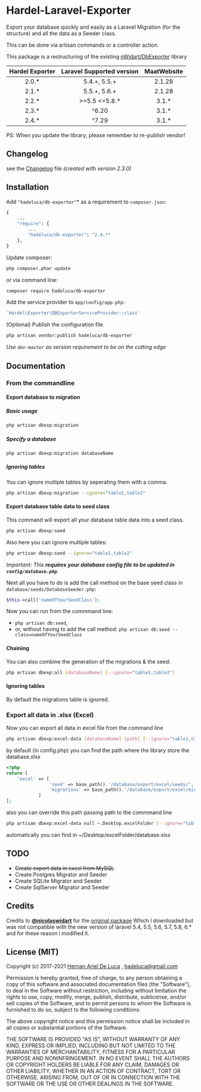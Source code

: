 # Hardel-Laravel-Exporter

Export your database quickly and easily as a Laravel Migration (for the structure) and all the data as a Seeder class.

This can be done via artisan commands or a controller action.

This package is a restructuring of the existing [nWidart/DbExporter](https://github.com/nWidart/DbExporter) library

| Hardel Exporter | Laravel Supported version | MaatWebsite |
| :-------------: |:-------------------------:| :---------: |
|      2.0.*      |   5.4.+, 5.5.+            |    2.1.28   |
|      2.1.*      |   5.5.+, 5.6.+            |    2.1.28   |
|      2.2.*      |   >=5.5 <=5.8.*           |    3.1.*    |
|      2.3.*      |         ^6.20             |    3.1.*    |
|      2.4.*      |         ^7.29             |    3.1.*    |

PS: When you update the library, please remember to re-publish vendor!

## Changelog

see the [Changelog](CHANGELOG.md) file *(created with version 2.3.0)*

## Installation

Add `"hadeluca/db-exporter"`* as a requirement to `composer.json`:

```bash
{
    ...
    "require": {
        ...
        "hadeluca/db-exporter": "2.4.*"
    },
}
```

Update composer:

```bash
php composer.phar update
```

or via command line:

```bash
composer require hadeluca/db-exporter
```

Add the service provider to `app/config/app.php`:

```php
'Hardel\Exporter\DBExporterServiceProvider::class'
```

(Optional) Publish the configuration file.

```bash
php artisan vendor:publish hadeluca/db-exporter
```

*Use `dev-master` as version requirement to be on the cutting edge*

## Documentation

### From the commandline

#### Export database to migration

##### Basic usage

```bash
php artisan dbexp:migration
```

##### Specify a database

```bash
php artisan dbexp:migration databaseName
```

##### Ignoring tables

You can ignore multiple tables by seperating them with a comma.

```bash
php artisan dbexp:migration --ignore="table1,table2"
```

#### Export database table data to seed class

This command will export all your database table data into a seed class.

```bash
php artisan dbexp:seed
```

Also here you can ignore multiple tables:

```bash
php artisan dbexp:seed --ignore="table1,table2"
```

*Important: This **requires your database config file to be updated in `config/database.php`**.*

Next all you have to do is add the call method on the base seed class in `database/seeds/DatabaseSeeder.php`:

```php
$this->call('nameOfYourSeedClass');
```

Now you can run from the commmand line:

* `php artisan db:seed`,
* or, without having to add the call method: `php artisan db:seed --class=nameOfYourSeedClass`

#### Chaining

You can also combine the generation of the migrations & the seed:

```bash
php artisan dbexp:all [databaseName] [--ignore="table1,table2"]
```

#### Ignoring tables

By default the migrations table is ignored.

### Export all data in .xlsx (Excel)

Now you can export all data in excel file from the command line

```bash
php artisan dbexp:excel-data [databaseName] [path] [--ignore="table1,table2"]
```

by default (in config.php) you can find the path where the library store the database.xlsx

```php
<?php
return [
    'excel' => [
                'seed' => base_path().'/database/export/excel/seeds/',
                'migrations' => base_path().'/database/export/excel/migration/'
            ]
];
```

also you can override this path passing path to the commmand line

```bash
php artisan dbexp:excel-data null ~.Desktop.excelFolder [--ignore="table1,table2"]
```

automatically you can find in ~/Desktop/excelFolder/database.xlsx

## TODO

* ~~Create export data in excel from MySQL~~
* Create Postgres Migrator and Seeder
* Create SQLite Migrator and Seeder
* Create SqlServer Migrator and Seeder

## Credits

Credits to **[@nicolaswidart](http://www.nicolaswidart.com)** for the [original package](https://github.com/nWidart/DbExporte) Which I downloaded but was not compatible with the new version of laravel 5.4, 5.5, 5.6, 5.7, 5.8, 6.* and for these reason i modified it.

## License (MIT)

Copyright (c) 2017-2021 [Hernan Ariel De Luca](https://www.linkedin.com/in/hernan-ariel-de-luca-23842254/) , hadeluca@gmail.com

Permission is hereby granted, free of charge, to any person obtaining a copy of this software and associated documentation files (the "Software"), to deal in the Software without restriction, including without limitation the rights to use, copy, modify, merge, publish, distribute, sublicense, and/or sell copies of the Software, and to permit persons to whom the Software is furnished to do so, subject to the following conditions:

The above copyright notice and this permission notice shall be included in all copies or substantial portions of the Software.

THE SOFTWARE IS PROVIDED "AS IS", WITHOUT WARRANTY OF ANY KIND, EXPRESS OR IMPLIED, INCLUDING BUT NOT LIMITED TO THE WARRANTIES OF MERCHANTABILITY, FITNESS FOR A PARTICULAR PURPOSE AND NONINFRINGEMENT. IN NO EVENT SHALL THE AUTHORS OR COPYRIGHT HOLDERS BE LIABLE FOR ANY CLAIM, DAMAGES OR OTHER LIABILITY, WHETHER IN AN ACTION OF CONTRACT, TORT OR OTHERWISE, ARISING FROM, OUT OF OR IN CONNECTION WITH THE SOFTWARE OR THE USE OR OTHER DEALINGS IN THE SOFTWARE.

